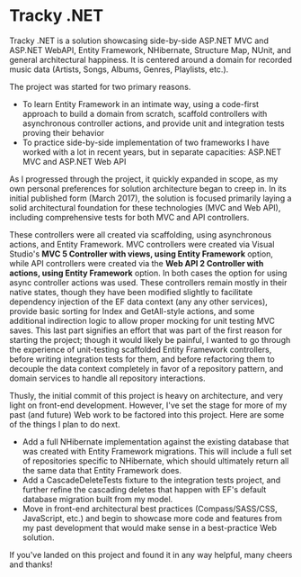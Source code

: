# Tracky .NET
Tracky .NET is a solution showcasing side-by-side ASP.NET MVC and ASP.NET WebAPI, Entity Framework, NHibernate, Structure Map, NUnit,
and general architectural happiness. It is centered around a domain for recorded music data (Artists, Songs, Albums, Genres, Playlists,
etc.).

The project was started for two primary reasons.
* To learn Entity Framework in an intimate way, using a code-first approach to build a domain from scratch, scaffold controllers
  with asynchronous controller actions, and provide unit and integration tests proving their behavior
* To practice side-by-side implementation of two frameworks I have worked with a lot in recent years, but in separate capacities:
  ASP.NET MVC and ASP.NET Web API
  
As I progressed through the project, it quickly expanded in scope, as my own personal preferences for solution architecture
began to creep in. In its initial published form (March 2017), the solution is focused primarily laying a solid architectural
foundation for these technologies (MVC and Web API), including comprehensive tests for both MVC and API controllers.

These controllers were all created via scaffolding, using asynchronous actions, and Entity Framework. MVC controllers were
created via Visual Studio's **MVC 5 Controller with views, using Entity Framework** option, while API controllers were created
via the **Web API 2 Controller with actions, using Entity Framework** option. In both cases the option for using async
controller actions was used. These controllers remain mostly in their native states, though they have been modified slightly
to facilitate dependency injection of the EF data context (any any other services), provide basic sorting for Index and GetAll-style
actions, and some additional indirection logic to allow proper mocking for unit testing MVC saves. This last part signifies
an effort that was part of the first reason for starting the project; though it would likely be painful, I wanted to go through
the experience of unit-testing scaffolded Entity Framework controllers, before writing integration tests for them, and before
refactoring them to decouple the data context completely in favor of a repository pattern, and domain services to handle all
repository interactions.

Thusly, the initial commit of this project is heavy on architecture, and very light on front-end development. However, I've
set the stage for more of my past (and future) Web work to be factored into this project. Here are some of the things I plan
to do next.
* Add a full NHibernate implementation against the existing database that was created with Entity Framework migrations. This
  will include a full set of repositories specific to NHibernate, which should ultimately return all the same data that 
  Entity Framework does.
* Add a CascadeDeleteTests fixture to the integration tests project, and further refine the cascading deletes that happen
  with EF's default database migration built from my model.
* Move in front-end architectural best practices (Compass/SASS/CSS, JavaScript, etc.) and begin to showcase more code and features
  from my past development that would make sense in a best-practice Web solution.
  
If you've landed on this project and found it in any way helpful, many cheers and thanks!
